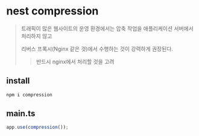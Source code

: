 # nest compression

> 트래픽이 많은 웹사이트의 운영 환경에서는 압축 작업을 애플리케이션 서버에서 처리하지 않고
>
> 리버스 프록시(Nginx 같은 것)에서 수행하는 것이 강력하게 권장된다.
>
> > 반드시 nginx에서 처리할 것을 고려

## install

```sh
npm i compression
```

## main.ts

```ts
app.use(compression());
```
